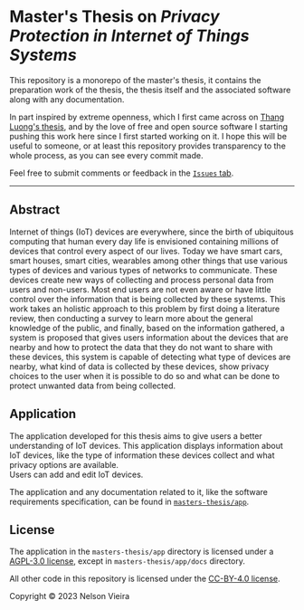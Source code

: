 <!---
SPDX-License-Identifier: CC-BY-4.0

Copyright (c) 2023 Nelson Vieira

@author Nelson Vieira <2080511@student.uma.pt>
@license CC-BY-4.0 <https://creativecommons.org/licenses/by/4.0/legalcode.txt>
--->
# Master's Thesis on *Privacy Protection in Internet of Things Systems*

This repository is a monorepo of the master's thesis, it contains the preparation work of the thesis, the thesis itself and the associated software along with any documentation.

In part inspired by extreme openness, which I first came across on [Thang Luong's thesis](https://github.com/lmthang/thesis), and by the love of free and open source software I starting pushing this work here since I first started working on it. I hope this will be useful to someone, or at least this repository provides transparency to the whole process, as you can see every commit made.

Feel free to submit comments or feedback in the [`Issues` tab](https://github.com/nelson-vieira/masters-thesis/issues).

---

## Abstract

Internet of things (IoT) devices are everywhere, since the birth of ubiquitous computing that human every day life is envisioned containing millions of devices that control every aspect of our lives. Today we have smart cars, smart houses, smart cities, wearables among other things that use various types of devices and various types of networks to communicate. These devices create new ways of collecting and process personal data from users and non-users. Most end users are not even aware or have little control over the information that is being collected by these systems. This work takes an holistic approach to this problem by first doing a literature review, then conducting a survey to learn more about the general knowledge of the public, and finally, based on the information gathered, a system is proposed that gives users information about the devices that are nearby and how to protect the data that they do not want to share with these devices, this system is capable of detecting what type of devices are nearby, what kind of data is collected by these devices, show privacy choices to the user when it is possible to do so and what can be done to protect unwanted data from being collected.

## Application

The application developed for this thesis aims to give users a better understanding of IoT devices. This application displays information about IoT devices, like the type of information these devices collect and what privacy options are available.  
Users can add and edit IoT devices.

The application and any documentation related to it, like the software requirements specification, can be found in [`masters-thesis/app`](masters-thesis/app).

## License

The application in the `masters-thesis/app` directory is licensed under a [AGPL-3.0 license](LICENSE-APP), except in `masters-thesis/app/docs` directory.

All other code in this repository is licensed under the [CC-BY-4.0 license](LICENSE).

Copyright &copy; 2023 Nelson Vieira
